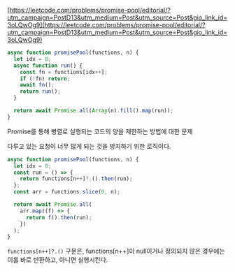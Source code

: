 [https://leetcode.com/problems/promise-pool/editorial/?utm_campaign=PostD13&utm_medium=Post&utm_source=Post&gio_link_id=3oLQwOg9](https://leetcode.com/problems/promise-pool/editorial/?utm_campaign=PostD13&utm_medium=Post&utm_source=Post&gio_link_id=3oLQwOg9)

```javascript
async function promisePool(functions, n) {
  let idx = 0;
  async function run() {
    const fn = functions[idx++];
    if (!fn) return;
    await fn();
    return run();
  }

  return await Promise.all(Array(n).fill().map(run));
}
```

Promise를 통해 병렬로 실행되는 코드의 양을 제한하는 방법에 대한 문제

다루고 있는 요청이 너무 많게 되는 것을 방지하기 위한 로직이다.

```javascript
async function promisePool(functions, n) {
  let idx = 0;
  const run = () => {
    return functions[n++]?.().then(run);
  };
  const arr = functions.slice(0, n);

  return await Promise.all(
    arr.map((f) => {
      return f().then(run);
    })
  );
}
```

`functions[n++]?.()` 구문은, functions[n++]이 null이거나 정의되지 않은 경우에는 이를 바로 반환하고, 아니면 실행시킨다.

